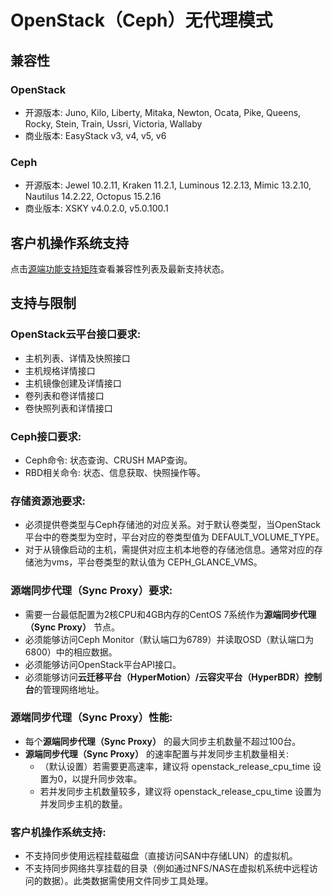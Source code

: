 # OpenStack（Ceph）无代理模式

## 兼容性

### OpenStack

* 开源版本: Juno, Kilo, Liberty, Mitaka, Newton, Ocata, Pike, Queens, Rocky, Stein, Train, Ussri, Victoria, Wallaby
* 商业版本: EasyStack v3, v4, v5, v6

### Ceph

* 开源版本: Jewel 10.2.11, Kraken 11.2.1, Luminous 12.2.13, Mimic 13.2.10, Nautilus 14.2.22, Octopus 15.2.16
* 商业版本: XSKY v4.0.2.0, v5.0.100.1

## 客户机操作系统支持

点击[源端功能支持矩阵](https://oneprocloud.feishu.cn/sheets/S7LisoSWdhm2G4t0rdycwxEunEd?sheet=0hEfBi)查看兼容性列表及最新支持状态。

## 支持与限制

### OpenStack云平台接口要求:
   - 主机列表、详情及快照接口
   - 主机规格详情接口
   - 主机镜像创建及详情接口
   - 卷列表和卷详情接口
   - 卷快照列表和详情接口

### Ceph接口要求:
   - Ceph命令: 状态查询、CRUSH MAP查询。
   - RBD相关命令: 状态、信息获取、快照操作等。

### 存储资源池要求:
   - 必须提供卷类型与Ceph存储池的对应关系。对于默认卷类型，当OpenStack平台中的卷类型为空时，平台对应的卷类型值为 DEFAULT_VOLUME_TYPE。
   - 对于从镜像启动的主机，需提供对应主机本地卷的存储池信息。通常对应的存储池为vms，平台卷类型的默认值为 CEPH_GLANCE_VMS。

### 源端同步代理（Sync Proxy）要求:
   - 需要一台最低配置为2核CPU和4GB内存的CentOS 7系统作为**源端同步代理（Sync Proxy）** 节点。
   - 必须能够访问Ceph Monitor（默认端口为6789）并读取OSD（默认端口为6800）中的相应数据。
   - 必须能够访问OpenStack平台API接口。
   - 必须能够访问**云迁移平台（HyperMotion）/云容灾平台（HyperBDR）控制台**的管理网络地址。

### 源端同步代理（Sync Proxy）性能:
   - 每个**源端同步代理（Sync Proxy）** 的最大同步主机数量不超过100台。
   - **源端同步代理（Sync Proxy）** 的速率配置与并发同步主机数量相关:
      - （默认设置）若需要更高速率，建议将 openstack_release_cpu_time 设置为0，以提升同步效率。
      - 若并发同步主机数量较多，建议将 openstack_release_cpu_time 设置为并发同步主机的数量。

### 客户机操作系统支持:
   - 不支持同步使用远程挂载磁盘（直接访问SAN中存储LUN）的虚拟机。
   - 不支持同步网络共享挂载的目录（例如通过NFS/NAS在虚拟机系统中远程访问的数据）。此类数据需使用文件同步工具处理。
